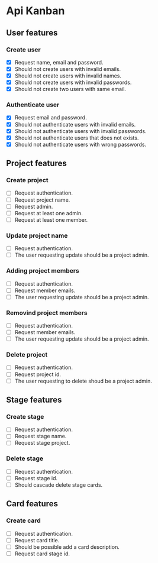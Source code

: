 # Api Kanban

## User features

### Create user
- [x] Request name, email and password.
- [x] Should not create users with invalid emails.
- [x] Should not create users with invalid names.
- [x] Should not create users with invalid passwords.
- [x] Should not create two users with same email.

### Authenticate user
- [x] Request email and password.
- [x] Should not authenticate users with invalid emails.
- [x] Should not authenticate users with invalid passwords.
- [x] Should not authenticate users that does not exists.
- [x] Should not authenticate users with wrong passwords.

## Project features

### Create project
- [ ] Request authentication.
- [ ] Request project name.
- [ ] Request admin.
- [ ] Request at least one admin.
- [ ] Request at least one member.

### Update project name
- [ ] Request authentication.
- [ ] The user requesting update should be a project admin.

### Adding project members
- [ ] Request authentication.
- [ ] Request member emails.
- [ ] The user requesting update should be a project admin.

### Removind project members
- [ ] Request authentication.
- [ ] Request member emails.
- [ ] The user requesting update should be a project admin.

### Delete project
- [ ] Request authentication.
- [ ] Request project id.
- [ ] The user requesting to delete shoud be a project admin.

## Stage features

### Create stage
- [ ] Request authentication.
- [ ] Request stage name.
- [ ] Request stage project.

### Delete stage
- [ ] Request authentication.
- [ ] Request stage id.
- [ ] Should cascade delete stage cards.

## Card features

### Create card
- [ ] Request authentication.
- [ ] Request card title.
- [ ] Should be possible add a card description.
- [ ] Request card stage id.